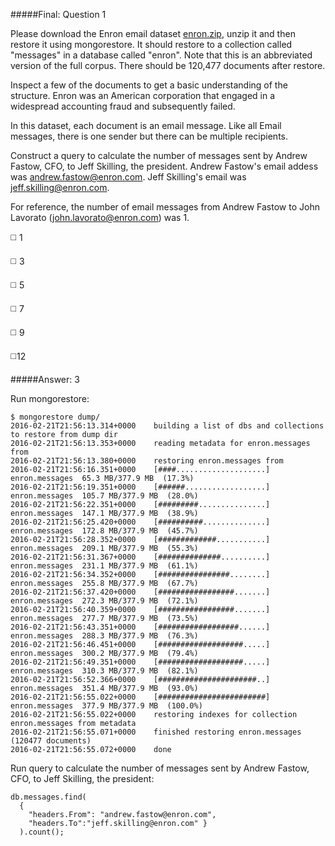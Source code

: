 #####Final: Question 1

Please download the Enron email dataset [enron.zip](https://s3.amazonaws.com/edu-downloads.10gen.com/enron/enron.zip), unzip it and then restore it using mongorestore. It should restore to a collection called "messages" in a database called "enron". Note that this is an abbreviated version of the full corpus. There should be 120,477 documents after restore.

Inspect a few of the documents to get a basic understanding of the structure. Enron was an American corporation that engaged in a widespread accounting fraud and subsequently failed.

In this dataset, each document is an email message. Like all Email messages, there is one sender but there can be multiple recipients.

Construct a query to calculate the number of messages sent by Andrew Fastow, CFO, to Jeff Skilling, the president. Andrew Fastow's email addess was andrew.fastow@enron.com. Jeff Skilling's email was jeff.skilling@enron.com.

For reference, the number of email messages from Andrew Fastow to John Lavorato (john.lavorato@enron.com) was 1.

:white_medium_square: 1

:white_medium_square: 3

:white_medium_square: 5

:white_medium_square: 7

:white_medium_square: 9

:white_medium_square:12

#####Answer: 3

Run mongorestore:

```
$ mongorestore dump/
2016-02-21T21:56:13.314+0000	building a list of dbs and collections to restore from dump dir
2016-02-21T21:56:13.353+0000	reading metadata for enron.messages from
2016-02-21T21:56:13.380+0000	restoring enron.messages from
2016-02-21T21:56:16.351+0000	[####....................]  enron.messages  65.3 MB/377.9 MB  (17.3%)
2016-02-21T21:56:19.351+0000	[######..................]  enron.messages  105.7 MB/377.9 MB  (28.0%)
2016-02-21T21:56:22.351+0000	[#########...............]  enron.messages  147.1 MB/377.9 MB  (38.9%)
2016-02-21T21:56:25.420+0000	[##########..............]  enron.messages  172.8 MB/377.9 MB  (45.7%)
2016-02-21T21:56:28.352+0000	[#############...........]  enron.messages  209.1 MB/377.9 MB  (55.3%)
2016-02-21T21:56:31.367+0000	[##############..........]  enron.messages  231.1 MB/377.9 MB  (61.1%)
2016-02-21T21:56:34.352+0000	[################........]  enron.messages  255.8 MB/377.9 MB  (67.7%)
2016-02-21T21:56:37.420+0000	[#################.......]  enron.messages  272.3 MB/377.9 MB  (72.1%)
2016-02-21T21:56:40.359+0000	[#################.......]  enron.messages  277.7 MB/377.9 MB  (73.5%)
2016-02-21T21:56:43.351+0000	[##################......]  enron.messages  288.3 MB/377.9 MB  (76.3%)
2016-02-21T21:56:46.451+0000	[###################.....]  enron.messages  300.2 MB/377.9 MB  (79.4%)
2016-02-21T21:56:49.351+0000	[###################.....]  enron.messages  310.3 MB/377.9 MB  (82.1%)
2016-02-21T21:56:52.366+0000	[######################..]  enron.messages  351.4 MB/377.9 MB  (93.0%)
2016-02-21T21:56:55.022+0000	[########################]  enron.messages  377.9 MB/377.9 MB  (100.0%)
2016-02-21T21:56:55.022+0000	restoring indexes for collection enron.messages from metadata
2016-02-21T21:56:55.071+0000	finished restoring enron.messages (120477 documents)
2016-02-21T21:56:55.072+0000	done
```

Run query to calculate the number of messages sent by Andrew Fastow, CFO, to Jeff Skilling, the president:

```
db.messages.find(
  {
    "headers.From": "andrew.fastow@enron.com",
    "headers.To":"jeff.skilling@enron.com" }
  ).count();
```
